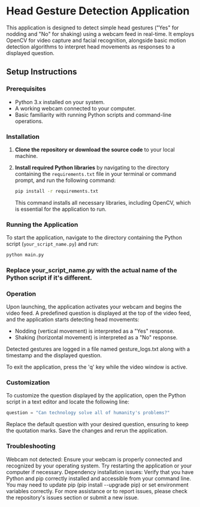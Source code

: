 # Head Gesture Detection Application

This application is designed to detect simple head gestures ("Yes" for nodding and "No" for shaking) using a webcam feed in real-time. It employs OpenCV for video capture and facial recognition, alongside basic motion detection algorithms to interpret head movements as responses to a displayed question.

## Setup Instructions

### Prerequisites

- Python 3.x installed on your system.
- A working webcam connected to your computer.
- Basic familiarity with running Python scripts and command-line operations.

### Installation

1. **Clone the repository or download the source code** to your local machine.

2. **Install required Python libraries** by navigating to the directory containing the `requirements.txt` file in your terminal or command prompt, and run the following command:

    ```bash
    pip install -r requirements.txt
    ```

    This command installs all necessary libraries, including OpenCV, which is essential for the application to run.

### Running the Application

To start the application, navigate to the directory containing the Python script (`your_script_name.py`) and run:

```bash
python main.py
```
### Replace your_script_name.py with the actual name of the Python script if it's different.

### Operation
Upon launching, the application activates your webcam and begins the video feed. A predefined question is displayed at the top of the video feed, and the application starts detecting head movements:

- Nodding (vertical movement) is interpreted as a "Yes" response.
- Shaking (horizontal movement) is interpreted as a "No" response.

Detected gestures are logged in a file named gesture_logs.txt along with a timestamp and the displayed question.

To exit the application, press the 'q' key while the video window is active.

### Customization
To customize the question displayed by the application, open the Python script in a text editor and locate the following line:

```python
question = "Can technology solve all of humanity's problems?"
```

Replace the default question with your desired question, ensuring to keep the quotation marks. Save the changes and rerun the application.

### Troubleshooting
Webcam not detected: Ensure your webcam is properly connected and recognized by your operating system. Try restarting the application or your computer if necessary.
Dependency installation issues: Verify that you have Python and pip correctly installed and accessible from your command line. You may need to update pip (pip install --upgrade pip) or set environment variables correctly.
For more assistance or to report issues, please check the repository's issues section or submit a new issue.





